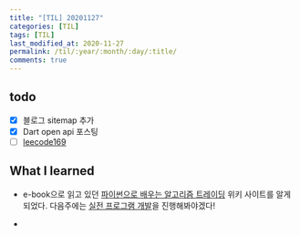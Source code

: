 ```yaml
---
title: "[TIL] 20201127"
categories: [TIL]
tags: [TIL]
last_modified_at: 2020-11-27
permalink: /til/:year/:month/:day/:title/
comments: true
---
```

## todo
- [X] 블로그 sitemap 추가
- [X] Dart open api 포스팅
- [ ] [leecode169](https://leetcode.com/problems/majority-element/)

## What I learned
* e-book으로 읽고 있던 [파이썬으로 배우는 알고리즘 트레이딩](https://wikidocs.net/book/110) 위키 사이트를 알게 되었다. 다음주에는 [실전 프로그램 개발](https://wikidocs.net/2878)을 진행해봐야겠다!

* 